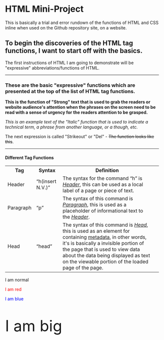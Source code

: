 <!DOCTYPE html>
 
<html lang="en">
 
<body>
 
 <head>    

 </head>
 
</body>
 
</html> 
<h1>HTML Mini-Project</h1>
<p>This is basically a trial and error rundown of the functions of HTML and CSS inline when used on the Github repository site, on a website.</p>

<h2>To begin the discoveries of the HTML tag functions, I want to start off with the basics.</h2>
<p>The first instructions of HTML I am going to demonstrate will be "expressive" abbreviations/functions of HTML.</p>

<hr>

<h3>These are the basic "expressive" functions which are presented at the top of the list of HTML tag functions.</h3>

<p><strong>This is the function of "Strong" text that is used to grab the readers or website audience's attention when the phrases on the screen need to be read with a sense of urgency for the readers attention to be grasped.</strong></p>

<p><i>This is an example text of the "Italic" function that is used to indicate a technical term, a phrase from another language, or a though, etc.</i></p>

<p>The next expression is called "Strikeout" or "Del" - <del>The function looks like this</del>.</p>
<hr>

<body>
<h4>Different Tag Functions</h4>

<table>
  <tr>
    <th>Tag</th>
    <th>Syntax</th>
    <th>Definition<th>
  </tr>
  <tr>
    <td>Header</td>
    <td><q>h(insert N.V.)</q></td>
    <td>The syntax for the command <q>h</q> is <i><ins>Header</ins></i>, this can be used as a local label of a page or piece of text.
  </tr>
  <tr>
    <td>Paragraph</td>
    <td><q>p</q></td>
    <td>The syntax of this command is <i><ins>Paragraph</ins></i>, this is used as a placeholder of informational text to the <i><ins>Header</ins></i>.
  </tr>
  <tr>
    <td>Head</td>
    <td><q>head</q></td>
    <td>The syntax of this command is <i><ins>Head</ins></i>, this is used as an element for containing <ins>metadata</ins>, in other words, it's is basically a invisible portion of the page that is used to view data about the data being displayed as text on the viewable portion of the loaded page of the page.</td>
    </tr>
</table>

<!DOCTYPE html>
<html>
<body>

<p>I am normal</p>
<p style="color:red;">I am red</p>
<p style="color:blue;">I am blue</p>
<p style="font-size:50px;">I am big</p>

</body>
</html>
